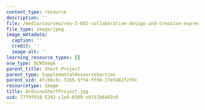 ```yaml
---
content_type: resource
description: ''
file: /media/courses/res-3-002-collaborative-design-and-creative-expression-with-arduino-microcontrollers-january-iap-2017/77f9f0105243c1a90309c9151b6403c6_ArduinoShortProject.jpg
file_type: image/jpeg
image_metadata:
  caption: ''
  credit: ''
  image-alt: ''
learning_resource_types: []
ocw_type: OCWImage
parent_title: Short Project
parent_type: SupplementalResourceSection
parent_uid: 4fcb6c5c-f2b5-5ff4-ff98-27ef482f2f0c
resourcetype: Image
title: ArduinoShortProject.jpg
uid: 77f9f010-5243-c1a9-0309-c9151b6403c6
---
```

